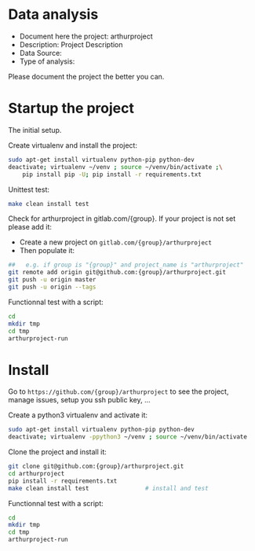 # Data analysis
- Document here the project: arthurproject
- Description: Project Description
- Data Source:
- Type of analysis:

Please document the project the better you can.

# Startup the project

The initial setup.

Create virtualenv and install the project:
```bash
sudo apt-get install virtualenv python-pip python-dev
deactivate; virtualenv ~/venv ; source ~/venv/bin/activate ;\
    pip install pip -U; pip install -r requirements.txt
```

Unittest test:
```bash
make clean install test
```

Check for arthurproject in gitlab.com/{group}.
If your project is not set please add it:

- Create a new project on `gitlab.com/{group}/arthurproject`
- Then populate it:

```bash
##   e.g. if group is "{group}" and project_name is "arthurproject"
git remote add origin git@github.com:{group}/arthurproject.git
git push -u origin master
git push -u origin --tags
```

Functionnal test with a script:

```bash
cd
mkdir tmp
cd tmp
arthurproject-run
```

# Install

Go to `https://github.com/{group}/arthurproject` to see the project, manage issues,
setup you ssh public key, ...

Create a python3 virtualenv and activate it:

```bash
sudo apt-get install virtualenv python-pip python-dev
deactivate; virtualenv -ppython3 ~/venv ; source ~/venv/bin/activate
```

Clone the project and install it:

```bash
git clone git@github.com:{group}/arthurproject.git
cd arthurproject
pip install -r requirements.txt
make clean install test                # install and test
```
Functionnal test with a script:

```bash
cd
mkdir tmp
cd tmp
arthurproject-run
```
